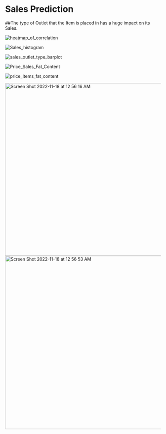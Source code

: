 # Sales Prediction 
##The type of Outlet that the Item is placed in has a huge impact on its Sales. 


![heatmap_of_correlation](https://user-images.githubusercontent.com/86537623/202663912-f631b959-3951-448d-82de-149a4b5874cd.png)

![Sales_histogram](https://user-images.githubusercontent.com/86537623/202663934-b6b3084a-d005-4480-8c7c-a6d717561ccb.png)

![sales_outlet_type_barplot](https://user-images.githubusercontent.com/86537623/202663954-a0b465e3-3790-4ab8-930d-08293ffe5939.png)


![Price_Sales_Fat_Content](https://user-images.githubusercontent.com/86537623/202663966-0ff8d0d1-1cbe-4f30-88b1-3fd1be4f4538.png)


![price_items_fat_content](https://user-images.githubusercontent.com/86537623/202663974-45d793bd-2db6-4592-8c0c-1e227ca6d68f.png)


<img width="557" alt="Screen Shot 2022-11-18 at 12 56 16 AM" src="https://user-images.githubusercontent.com/86537623/202663979-f0764817-f022-47ce-ab95-7e4f1b44d41e.png">


<img width="559" alt="Screen Shot 2022-11-18 at 12 56 53 AM" src="https://user-images.githubusercontent.com/86537623/202663987-093b65d0-4aa4-40ce-acbe-5ae2ba73f845.png">

